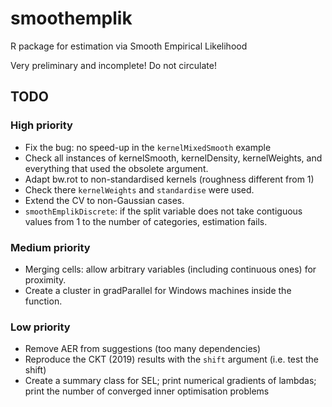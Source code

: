 # smoothemplik

R package for estimation via Smooth Empirical Likelihood

Very preliminary and incomplete! Do not circulate!

## TODO

### High priority

* Fix the bug: no speed-up in the `kernelMixedSmooth` example
* Check all instances of kernelSmooth, kernelDensity, kernelWeights, and everything that used the obsolete argument.
* Adapt bw.rot to non-standardised kernels (roughness different from 1)
* Check there `kernelWeights` and `standardise` were used.
* Extend the CV to non-Gaussian cases.
* `smoothEmplikDiscrete`: if the split variable does not take contiguous values from 1 to the number of categories, estimation fails.

### Medium priority

* Merging cells: allow arbitrary variables (including continuous ones) for proximity.
* Create a cluster in gradParallel for Windows machines inside the function.

### Low priority

* Remove AER from suggestions (too many dependencies)
* Reproduce the CKT (2019) results with the `shift` argument (i.e. test the shift)
* Create a summary class for SEL; print numerical gradients of lambdas; print the number of converged inner optimisation problems

